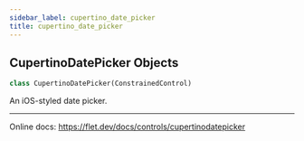 ```yaml
---
sidebar_label: cupertino_date_picker
title: cupertino_date_picker
---
```


## CupertinoDatePicker Objects

```python
class CupertinoDatePicker(ConstrainedControl)
```

An iOS-styled date picker.

-----

Online docs: https://flet.dev/docs/controls/cupertinodatepicker

